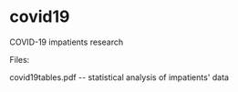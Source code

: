 # covid19
COVID-19 impatients research

Files:

covid19tables.pdf -- statistical analysis of impatients' data
